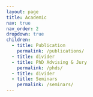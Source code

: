 ```yaml
---
layout: page
title: Academic
nav: true
nav_order: 2
dropdown: true
children:
  - title: Publication
    permalink: /publications/
  - title: divider
  - title: PhD Advising & Jury
    permalink: /phds/
  - title: divider
  - title: Seminars
    permalink: /seminars/
---
```

